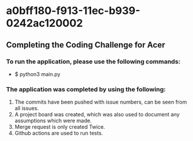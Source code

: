 # a0bff180-f913-11ec-b939-0242ac120002
## Completing the Coding Challenge for Acer

### To run the application, please use the following commands:
* $ python3 main.py

### The application was completed by using the following:
1. The commits have been pushed with issue numbers, can be seen from all issues. 
2. A project board was created, which was also used to document any assumptions which were made.
3. Merge request is only created Twice.
4. Github actions are used to run tests.

